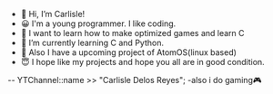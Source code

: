 - 👋 Hi, I’m Carlisle!
- 😀 I'm a young programmer. I like coding.
- 👀 I want to learn how to make optimized games and learn C
- 🌱 I’m currently learning C and Python.
- 🌱 Also I have a upcoming project of AtomOS(linux based)
- 😇 I hope like my projects and hope you all are in good condition.



--  YTChannel::name >> "Carlisle Delos Reyes";
-also i do gaming🎮

<This is my special and first README.md file>

<!---
Carlisle03/Carlisle03 is a ✨ special ✨ repository because its `README.md` (this file) appears on your GitHub profile.
You can click the Preview link to take a look at your changes.
--->
